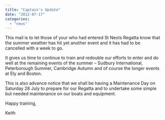 ```yaml
---
title: "Captain's Update"
date: "2012-07-17"
categories: 
  - "news"
---
```


This mail is to let those of your who had entered St Neots Regatta know that the summer weather has hit yet another event and it has had to be cancelled with a week to go.

It gives us time to continue to train and redouble our efforts to enter and do well at the remaining events of the summer – Sudbury International, Peterborough Summer, Cambridge Autumn and of course the longer events at Ely and Boston.

This is also advance notice that we shall be having a Maintenance Day on Saturday 28 July to prepare for our Regatta and to undertake some simple but needed maintenance on our boats and equipment.

Happy training,

Keith
